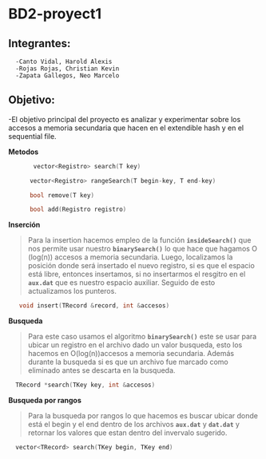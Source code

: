 # BD2-proyect1

## Integrantes:
      -Canto Vidal, Harold Alexis
      -Rojas Rojas, Christian Kevin
      -Zapata Gallegos, Neo Marcelo

## Objetivo:
-El objetivo principal del proyecto es analizar y experimentar sobre los accesos a memoria secundaria que hacen en el extendible hash y en el sequential file.

**Metodos**
```cpp
       vector<Registro> search(T key)
```

```cpp
      vector<Registro> rangeSearch(T begin-key, T end-key) 
```

```cpp
      bool remove(T key) 
```

```cpp
      bool add(Registro registro)
```           
**Inserción**
>Para la insertion hacemos empleo de la función  **`insideSearch()`** que nos permite usar nuestro **`binarySearch()`** lo que hace que hagamos O (log(n)) accesos a memoria secundaria. Luego, localizamos la posición donde será insertado el nuevo registro, si es que el espacio está libre, entonces insertamos, si no insertarmos el resgitro en el  **`aux.dat`** que es nuestro espacio auxiliar. Seguido de esto actualizamos los punteros.

 ```cpp
    void insert(TRecord &record, int &accesos)
```

**Busqueda**
>Para este caso usamos el algoritmo **`binarySearch()`** este se usar para ubicar un registro en el archivo dado un valor busqueda, esto los hacemos en O(log(n))accesos a memoria secundaria. Además durante la busqueda si es que un archivo fue marcado como eliminado antes se descarta en la busqueda.

 ```cpp
   TRecord *search(TKey key, int &accesos)
```
**Busqueda por rangos**
>Para la busqueda por rangos lo que hacemos es buscar ubicar donde está el begin y el end dentro de los archivos **`aux.dat`** y **`dat.dat`** y retornar los valores que estan dentro del invervalo sugerido.

 ```cpp
   vector<TRecord> search(TKey begin, TKey end)
```

